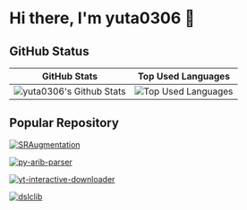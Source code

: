 # Hi there, I'm yuta0306 👋

## GitHub Status

<!-- status -->
| GitHub Stats | Top Used Languages |
| :-: | :-: |
| ![yuta0306's Github Stats](https://github-readme-stats-957qi08vu-yuta-sasakis-projects.vercel.app/api?username=yuta0306&count_private=true&show_icons=true&theme=holi&include_all_commits=true) | ![Top Used Languages](https://github-readme-stats-957qi08vu-yuta-sasakis-projects.vercel.app/api/top-langs/?username=yuta0306&theme=holi&layout=donut&langs_count=5&hide=jupyter%20notebook,c%23) |

## Popular Repository

[![SRAugmentation](https://github-readme-stats-957qi08vu-yuta-sasakis-projects.vercel.app/api/pin/?username=yuta0306&repo=SRAugmentation&theme=holi)](https://github.com/yuta0306/SRAugmentation)

[![py-arib-parser](https://github-readme-stats-957qi08vu-yuta-sasakis-projects.vercel.app/api/pin/?username=yuta0306&repo=py-arib-parser&theme=holi)](https://github.com/yuta0306/py-arib-parser)

[![yt-interactive-downloader](https://github-readme-stats-957qi08vu-yuta-sasakis-projects.vercel.app/api/pin/?username=yuta0306&repo=yt-interactive-downloader&theme=holi)](https://github.com/yuta0306/yt-interactive-downloader)

[![dslclib](https://github-readme-stats-957qi08vu-yuta-sasakis-projects.vercel.app/api/pin/?username=yuta0306&repo=dslclib&theme=holi)](https://github.com/yuta0306/dslclib)

<!--
**yuta0306/yuta0306** is a ✨ _special_ ✨ repository because its `README.md` (this file) appears on your GitHub profile.

Here are some ideas to get you started:

- 🔭 I’m currently working on ...
- 🌱 I’m currently learning ...
- 👯 I’m looking to collaborate on ...
- 🤔 I’m looking for help with ...
- 💬 Ask me about ...
- 📫 How to reach me: ...
- 😄 Pronouns: ...
- ⚡ Fun fact: ...
-->
